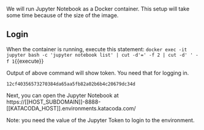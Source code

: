 We will run Jupyter Notebook as a Docker container. This setup will take some time because of the size of the image.

## Login
When the container is running, execute this statement:
`docker exec -it jupyter bash -c 'jupyter notebook list' | cut -d'=' -f 2 | cut -d' ' -f 1`{{execute}}

Output of above command will show token. You need that for logging in.

```
12cf40356573270384da65aa5fb82a02b6b4c20679dc34d
```

Next, you can open the Jupyter Notebook at 
 https://[[HOST_SUBDOMAIN]]-8888-[[KATACODA_HOST]].environments.katacoda.com/

Note: you need the value of the Jupyter Token to login to the environment.